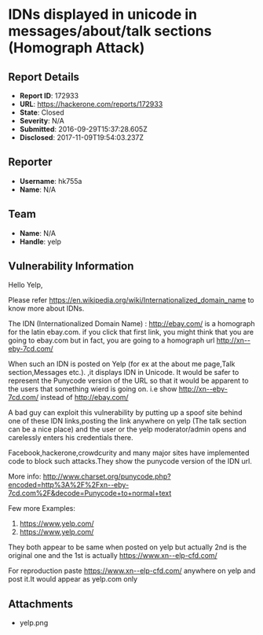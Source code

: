 # IDNs displayed in unicode in messages/about/talk sections (Homograph Attack)

## Report Details
- **Report ID**: 172933
- **URL**: https://hackerone.com/reports/172933
- **State**: Closed
- **Severity**: N/A
- **Submitted**: 2016-09-29T15:37:28.605Z
- **Disclosed**: 2017-11-09T19:54:03.237Z

## Reporter
- **Username**: hk755a
- **Name**: N/A

## Team
- **Name**: N/A
- **Handle**: yelp

## Vulnerability Information
Hello Yelp,

Please refer https://en.wikipedia.org/wiki/Internationalized_domain_name to know more about IDNs.

The IDN (Internationalized Domain Name) : http://ebаy.com/
is a homograph for the latin ebay.com. if you click that first link, you might think that you are going to ebay.com but in fact, you are going to a homograph url http://xn--eby-7cd.com/

When such an IDN is posted on Yelp (for ex at the about me page,Talk section,Messages etc.). ,it displays IDN in Unicode. It would be safer to represent the Punycode version of the URL so that it would be apparent to the users that something wierd is going on. i.e show  http://xn--eby-7cd.com/ instead of http://ebаy.com/

A bad guy can exploit this vulnerability by putting up a spoof site behind one of these IDN links,posting the link anywhere on yelp (The talk section can be a nice place) and the user or the yelp moderator/admin opens and carelessly enters his credentials there.

Facebook,hackerone,crowdcurity and many major sites have implemented code to block such attacks.They show the punycode version of the IDN url.

More info:
http://www.charset.org/punycode.php?encoded=http%3A%2F%2Fxn--eby-7cd.com%2F&decode=Punycode+to+normal+text

Few more Examples:
1) https://www.уelp.com/
2) https://www.yelp.com/

They both appear to be same when posted on yelp but actually 2nd is the original one and the 1st is actually https://www.xn--elp-cfd.com/

For reproduction paste https://www.xn--elp-cfd.com/ anywhere on yelp and post it.It would appear as yelp.com only



## Attachments
- yelp.png
